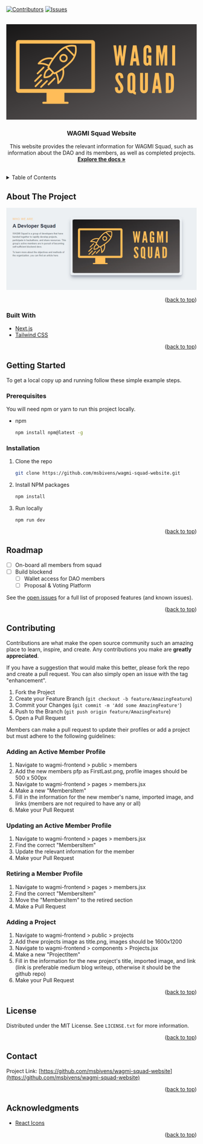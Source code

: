 <div id="top"></div>
<!-- PROJECT SHIELDS -->

[![Contributors][contributors-shield]][contributors-url]
[![Issues][issues-shield]][issues-url]

<!-- PROJECT LOGO -->
<br />
<div align="center">
  <a href="https://github.com/msbivens/wagmi-squad-website">
    <img src="wagmi-frontend/public/assets/logo.png" alt="Logo">
  </a>

<h3 align="center">WAGMI Squad Website</h3>

  <p align="center">
    This website provides the relevant information for WAGMI Squad, such as information about the DAO and its members, as well as completed projects.
    <br />
    <a href="https://github.com/msbivens/wagmi-squad-website"><strong>Explore the docs »</strong></a>
    <br />
    <br />
  </p>
</div>

<!-- TABLE OF CONTENTS -->
<details>
  <summary>Table of Contents</summary>
  <ol>
    <li>
      <a href="#about-the-project">About The Project</a>
      <ul>
        <li><a href="#built-with">Built With</a></li>
      </ul>
    </li>
    <li>
      <a href="#getting-started">Getting Started</a>
      <ul>
        <li><a href="#prerequisites">Prerequisites</a></li>
        <li><a href="#installation">Installation</a></li>
      </ul>
    </li>
    <li><a href="#roadmap">Roadmap</a></li>
    <li><a href="#contributing">Contributing</a></li>
      <ul>
        <li><a href="#adding-an-active-member-profile">Adding an Active Member Profile</a></li>
        <li><a href="#updating-an-active-member-profile">Updating an Active Member Profile</a></li>
        <li><a href="#retiring-a-member-profile">Retiring a Member Profile</a></li>
        <li><a href="#adding-a-project">Adding a Project</a></li>
      </ul>
    <li><a href="#license">License</a></li>
    <li><a href="#contact">Contact</a></li>
    <li><a href="#acknowledgments">Acknowledgments</a></li>
  </ol>
</details>

<!-- ABOUT THE PROJECT -->

## About The Project

![Main Section Screen Shot](product-screenshot.PNG)

<p align="right">(<a href="#top">back to top</a>)</p>

### Built With

- [Next.js](https://nextjs.org/)
- [Tailwind CSS](https://tailwindcss.com/)

<p align="right">(<a href="#top">back to top</a>)</p>

<!-- GETTING STARTED -->

## Getting Started

To get a local copy up and running follow these simple example steps.

### Prerequisites

You will need npm or yarn to run this project locally.

- npm
  ```sh
  npm install npm@latest -g
  ```

### Installation

1. Clone the repo
   ```sh
   git clone https://github.com/msbivens/wagmi-squad-website.git
   ```
2. Install NPM packages
   ```sh
   npm install
   ```
3. Run locally
   ```
   npm run dev
   ```

<p align="right">(<a href="#top">back to top</a>)</p>

<!-- ROADMAP -->

## Roadmap

- [ ] On-board all members from squad
- [ ] Build blockend
  - [ ] Wallet access for DAO members
  - [ ] Proposal & Voting Platform

See the [open issues](https://github.com/msbivens/wagmi-squad-website/issues) for a full list of proposed features (and known issues).

<p align="right">(<a href="#top">back to top</a>)</p>

<!-- CONTRIBUTING -->

## Contributing

Contributions are what make the open source community such an amazing place to learn, inspire, and create. Any contributions you make are **greatly appreciated**.

If you have a suggestion that would make this better, please fork the repo and create a pull request. You can also simply open an issue with the tag "enhancement".

1. Fork the Project
2. Create your Feature Branch (`git checkout -b feature/AmazingFeature`)
3. Commit your Changes (`git commit -m 'Add some AmazingFeature'`)
4. Push to the Branch (`git push origin feature/AmazingFeature`)
5. Open a Pull Request

Members can make a pull request to update their profiles or add a project but must adhere to the following guidelines:

### Adding an Active Member Profile

1. Navigate to wagmi-frontend > public > members
2. Add the new members pfp as FirstLast.png, profile images should be 500 x 500px
3. Navigate to wagmi-frontend > pages > members.jsx
4. Make a new "MembersItem"
5. Fill in the information for the new member's name, imported image, and links (members are not required to have any or all)
6. Make your Pull Request

### Updating an Active Member Profile

1. Navigate to wagmi-frontend > pages > members.jsx
2. Find the correct "MembersItem"
3. Update the relevant information for the member
4. Make your Pull Request

### Retiring a Member Profile

1. Navigate to wagmi-frontend > pages > members.jsx
2. Find the correct "MembersItem"
3. Move the "MembersItem" to the retired section
4. Make a Pull Request

### Adding a Project

1. Navigate to wagmi-frontend > public > projects
2. Add thew projects image as title.png, images should be 1600x1200
3. Navigate to wagmi-frontend > components > Projects.jsx
4. Make a new "ProjectItem"
5. Fill in the information for the new project's title, imported image, and link (link is preferable medium blog writeup, otherwise it should be the github repo)
6. Make your Pull Request

<p align="right">(<a href="#top">back to top</a>)</p>

<!-- LICENSE -->

## License

Distributed under the MIT License. See `LICENSE.txt` for more information.

<p align="right">(<a href="#top">back to top</a>)</p>

<!-- CONTACT -->

## Contact

Project Link: [https://github.com/msbivens/wagmi-squad-website](https://github.com/msbivens/wagmi-squad-website)

<p align="right">(<a href="#top">back to top</a>)</p>

<!-- ACKNOWLEDGMENTS -->

## Acknowledgments

- [React Icons](https://react-icons.github.io/react-icons/)

<p align="right">(<a href="#top">back to top</a>)</p>

<!-- MARKDOWN LINKS & IMAGES -->
<!-- https://www.markdownguide.org/basic-syntax/#reference-style-links -->

[contributors-shield]: https://img.shields.io/github/contributors/msbivens/wagmi-squad-website.svg?style=for-the-badge
[contributors-url]: https://github.com/msbivens/wagmi-squad-website/graphs/contributors
[issues-shield]: https://img.shields.io/github/issues/msbivens/wagmi-squad-website.svg?style=for-the-badge
[issues-url]: https://github.com/msbivens/wagmi-squad-website/issues
